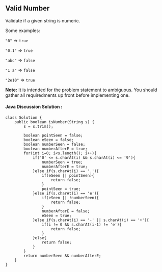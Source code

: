 ## Valid Number

Validate if a given string is numeric.

Some examples:

`"0"` => `true`

`"0.1"` => `true`

`"abc"` => `false`

`"1 a"` => `false`

`"2e10"` => `true`

**Note:** It is intended for the problem statement to ambiguous. You should gather all requiredments up front before implementing one.

#### Java Discussion Solution :

	class Solution {
	    public boolean isNumber(String s) {
	        s = s.trim();
	
	    	boolean pointSeen = false;
	    	boolean eSeen = false;
	    	boolean numberSeen = false;
	    	boolean numberAfterE = true;
	    	for(int i=0; i<s.length(); i++){
	    		if('0' <= s.charAt(i) && s.charAt(i) <= '9'){
	    			numberSeen = true;
	    			numberAfterE = true;
	    		}else if(s.charAt(i) == '.'){
	    			if(eSeen || pointSeen){
	    				return false;
	    			}
	                pointSeen = true;
	    		}else if(s.charAt(i) == 'e'){
	    			if(eSeen || !numberSeen){
	    				return false;
	    			}
	    			numberAfterE = false;
	    			eSeen = true;
	    		}else if(s.charAt(i) == '-' || s.charAt(i) == '+'){
	    			if(i != 0 && s.charAt(i-1) != 'e'){
	    				return false;
	    			}
	    		}else{
	    			return false;
	    		}
	    	}
	    	return numberSeen && numberAfterE;
	    }
	}